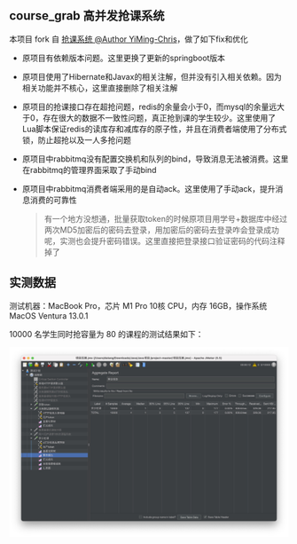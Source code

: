 ## course_grab 高并发抢课系统

本项目 fork 自 [抢课系统 @Author YiMing-Chris](https://github.com/YiMing-Chris/project)，做了如下fix和优化

- 原项目有依赖版本问题。这里更换了更新的springboot版本

- 原项目使用了Hibernate和Javax的相关注解，但并没有引入相关依赖。因为相关功能并不核心，这里直接删除了相关注解

- 原项目的抢课接口存在超抢问题，redis的余量会小于0，而mysql的余量远大于0，存在很大的数据不一致性问题，真正抢到课的学生较少。这里使用了Lua脚本保证redis的读库存和减库存的原子性，并且在消费者端使用了分布式锁，防止超抢以及一人多抢问题

- 原项目中rabbitmq没有配置交换机和队列的bind，导致消息无法被消费。这里在rabbitmq的管理界面采取了手动bind

- 原项目中rabbitmq消费者端采用的是自动ack。这里使用了手动ack，提升消息消费的可靠性

  > 有一个地方没想通，批量获取token的时候原项目用学号+数据库中经过两次MD5加密后的密码去登录，用加密后的密码去登录咋会登录成功呢，实测也会提升密码错误。这里直接把登录接口验证密码的代码注释掉了

## 实测数据

测试机器：MacBook Pro，芯片 M1 Pro 10核 CPU，内存 16GB，操作系统 MacOS Ventura 13.0.1

10000 名学生同时抢容量为 80 的课程的测试结果如下：

![2273447026857f012fb522e9b644cc31](result.JPG)